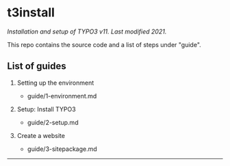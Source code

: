 # t3install

*Installation and setup of TYPO3 v11. Last modified 2021.*



This repo contains the source code and a list of steps under "guide". 

## List of guides

1. Setting up the environment
	- guide/1-environment.md

2. Setup: Install TYPO3
	- guide/2-setup.md

3. Create a website
	- guide/3-sitepackage.md

***
